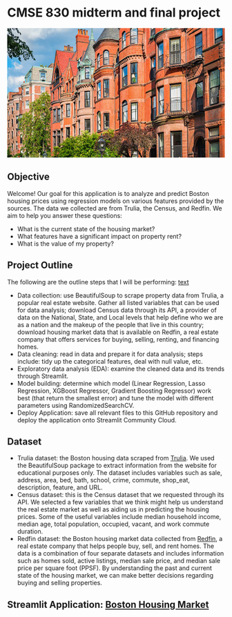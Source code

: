 # CMSE 830 midterm and final project

<p align="center">
  <img width="800" height="300" src="https://github.com/chilam27/CMSE830_Project/blob/main/StreamlitApp/image/house.png">
</p>

## Objective

Welcome! Our goal for this application is to analyze and predict Boston housing prices using regression models on various features provided by the sources. The data we collected are from Trulia, the Census, and Redfin. We aim to help you answer these questions:

- What is the current state of the housing market?
- What features have a significant impact on property rent?
- What is the value of my property?

## Project Outline

The following are the outline steps that I will be performing: <u>text</u>

- Data collection: use BeautifulSoup to scrape property data from Trulia, a popular real estate website. Gather all listed variables that can be used for data analysis; download Census data through its API, a provider of data on the National, State, and Local levels that help define who we are as a nation and the makeup of the people that live in this country; download housing market data that is available on Redfin, a real estate company that offers services for buying, selling, renting, and financing homes.
- Data cleaning: read in data and prepare it for data analysis; steps include: tidy up the categorical features, deal with null value, etc.
- Exploratory data analysis (EDA): examine the cleaned data and its trends through Streamlit.
- Model building: determine which model (Linear Regression, Lasso Regression, XGBoost Regressor, Gradient Boosting Regressor) work best (that return the smallest error) and tune the model with different parameters using RandomizedSearchCV.
- Deploy Application: save all relevant files to this GitHub repository and deploy the application onto Streamlit Community Cloud.

## Dataset
- Trulia dataset: the Boston housing data scraped from [Trulia](https://www.trulia.com/). We used the BeautifulSoup package to extract information from the website for educational purposes only. The dataset includes variables such as sale, address, area, bed, bath, school, crime, commute, shop_eat, description, feature, and URL.
- Census dataset: this is the Census dataset that we requested through its API. We selected a few variables that we think might help us understand the real estate market as well as aiding us in predicting the housing prices. Some of the useful variables include median household income, median age, total population, occupied, vacant, and work commute duration.
- Redfin dataset: the Boston housing market data collected from [Redfin](https://www.redfin.com/), a real estate company that helps people buy, sell, and rent homes. The data is a combination of four separate datasets and includes information such as homes sold, active listings, median sale price, and median sale price per square foot (PPSF). By understanding the past and current state of the housing market, we can make better decisions regarding buying and selling properties.

## Streamlit Application: [Boston Housing Market](https://daochilam-cmse830-bostonhousemarket.streamlit.app/)
